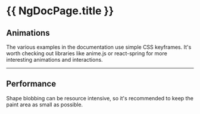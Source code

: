 # {{ NgDocPage.title }}

## Animations

The various examples in the documentation use simple CSS keyframes. It's worth checking out libraries like anime.js or react-spring for more interesting animations and interactions.

---

## Performance

Shape blobbing can be resource intensive, so it's recommended to keep the paint area as small as possible.
